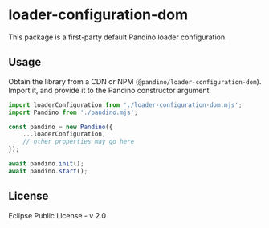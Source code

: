 # loader-configuration-dom

This package is a first-party default Pandino loader configuration.

## Usage

Obtain the library from a CDN or NPM (`@pandino/loader-configuration-dom`). Import it, and provide it to the Pandino
constructor argument.

```javascript
import loaderConfiguration from './loader-configuration-dom.mjs';
import Pandino from './pandino.mjs';

const pandino = new Pandino({
    ...loaderConfiguration,
    // other properties may go here
});

await pandino.init();
await pandino.start();
```

## License

Eclipse Public License - v 2.0
